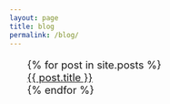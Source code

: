 ```yaml
---
layout: page
title: blog
permalink: /blog/
---
```

<div class="row" style="font-size:1.3em">
 <ul style="list-style-type:none">
 {% for post in site.posts %}
  <li>
   <a href="{{ post.url }}">{{ post.title }}</a>
  </li>
 {% endfor %}
 </ul>
</div>

